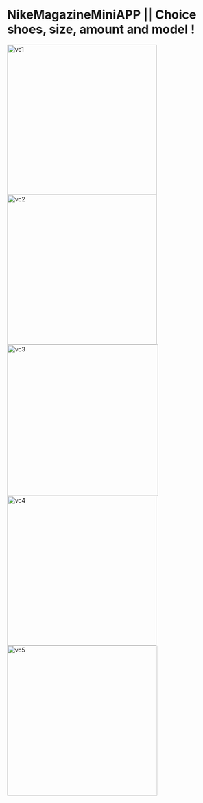 # NikeMagazineMiniAPP || Choice shoes, size, amount and model !       
<img width="349" alt="vc1" src="https://user-images.githubusercontent.com/103481753/174103392-1df94de8-24bf-4ae6-afb2-7202648aa909.png"> <img width="349" alt="vc2" src="https://user-images.githubusercontent.com/103481753/174103410-dca818b1-be3c-4514-8489-431ac8e71fb8.png">
<img width="352" alt="vc3" src="https://user-images.githubusercontent.com/103481753/174103423-f2becad3-2087-4569-bcec-dfa6c27160fc.png"> <img width="348" alt="vc4" src="https://user-images.githubusercontent.com/103481753/174103435-0c896fb2-1010-48fc-8d02-dc70a533a661.png"> <img width="350" alt="vc5" src="https://user-images.githubusercontent.com/103481753/174103442-0745869d-4582-47fb-a638-52299d7e032a.png">
